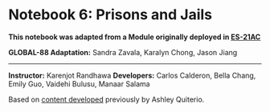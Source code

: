 # Notebook 6: Prisons and Jails

**This notebook was adapted from a Module originally deployed in [ES-21AC](https://github.com/ds-modules/ES-21AC-sp20)**

**GLOBAL-88 Adaptation:** Sandra Zavala, Karalyn Chong, Jason Jiang

----


**Instructor:** Karenjot Randhawa
**Developers:** Carlos Calderon, Bella Chang, Emily Guo, Vaidehi Bulusu, Manaar Salama

Based on [content developed](https://github.com/ds-modules/ES-21AC-SP19) previously by Ashley Quiterio.